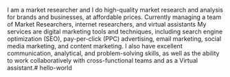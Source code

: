 I am a market researcher and I do high-quality market research and analysis for brands and businesses, at affordable prices. Currently managing a team of Market Researchers, internet researchers, and virtual assistants My services are digital marketing tools and techniques, including search engine optimization (SEO), pay-per-click (PPC) advertising, email marketing, social media marketing, and content marketing. I also have excellent communication, analytical, and problem-solving skills, as well as the ability to work collaboratively with cross-functional teams and as a Virtual assistant.# hello-world
